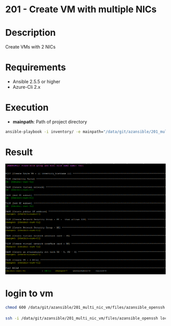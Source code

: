 201 - Create VM with multiple NICs
=== 

# Description

Create VMs with 2 NICs

# Requirements

* Ansible 2.5.5 or higher
* Azure-Cli 2.x

# Execution 

* **mainpath**: Path of project directory 

``` bash
ansible-playbook -i inventory/ -e mainpath="/data/git/azansible/201_multi_nic_vm" playbooks/main.yml
```

# Result
![Result Multi NICs VM](/images/multi_nic_vm.PNG)


# login to vm


``` bash
chmod 600 /data/git/azansible/201_multi_nic_vm/files/azansible_openssh

ssh -i /data/git/azansible/201_multi_nic_vm/files/azansible_openssh localadmin@137.117.190.189
```

